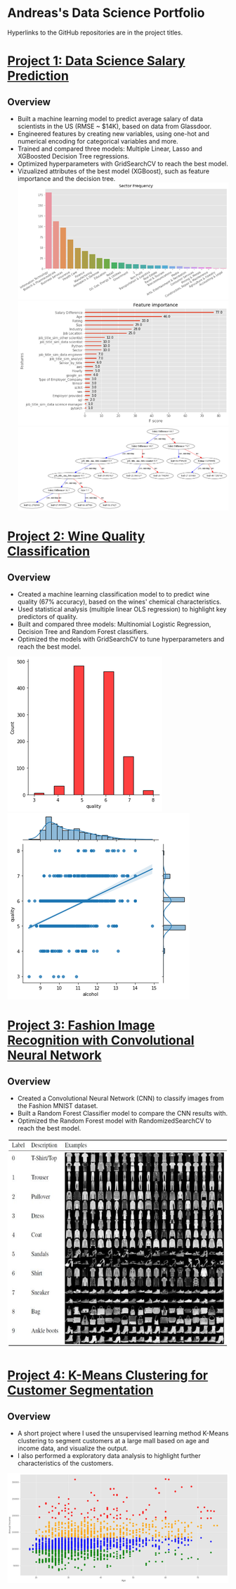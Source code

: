# Andreas's Data Science Portfolio

Hyperlinks to the GitHub repositories are in the project titles.
# [Project 1: Data Science Salary Prediction](https://github.com/andreasbergstrm/Data-science-salary-prediction)
## Overview
* Built a machine learning model to predict average salary of data scientists in the US (RMSE ~ $14K), based on data from Glassdoor.
* Engineered features by creating new variables, using one-hot and numerical encoding for categorical variables and more.
* Trained and compared three models: Multiple Linear, Lasso and XGBoosted Decision Tree regressions.
* Optimized hyperparameters with GridSearchCV to reach the best model.
* Vizualized attributes of the best model (XGBoost), such as feature importance and the decision tree.
![](/images/sector_dist.png)
![](/images/feature_importance_xgb.png)
![](/images/xgb_tree.png)

# [Project 2: Wine Quality Classification](https://github.com/andreasbergstrm/DS-Wine-Quality-Project)
## Overview
* Created a machine learning classification model to to predict wine quality (67% accuracy), based on the wines' chemical characteristics.
* Used statistical analysis (multiple linear OLS regression) to highlight key predictors of quality.
* Built and compared three models: Multinomial Logistic Regression, Decision Tree and Random Forest classifiers.
* Optimized the models with GridSearchCV to tune hyperparameters and reach the best model.

![](/images/quality_dist.png)
![](/images/quality_alcohol_reg.png)

# [Project 3: Fashion Image Recognition with Convolutional Neural Network](https://github.com/andreasbergstrm/Fashion-Image-Recognition-with-CNN)
## Overview
* Created a Convolutional Neural Network (CNN) to classify images from the Fashion MNIST dataset.
* Built a Random Forest Classifier model to compare the CNN results with.
* Optimized the Random Forest model with RandomizedSearchCV to reach the best model.

<img src="https://github.com/andreasbergstrm/Fashion-Image-Recognition-with-CNN/blob/main/fashion_mnist.png" width="597" height="480" />


# [Project 4: K-Means Clustering for Customer Segmentation](https://github.com/andreasbergstrm/K-Means-Clustering-for-Customer-Segmentation)
## Overview
* A short project where I used the unsupervised learning method K-Means clustering to segment customers at a large mall based on age and income data, and visualize the output. 
* I also performed a exploratory data analysis to highlight further characteristics of the customers.

![](/images/customer_clustering.png)
